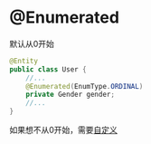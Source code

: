 # @Enumerated

默认从0开始

```java
@Entity
public class User {
    //...
    @Enumerated(EnumType.ORDINAL)
    private Gender gender;
    //...
}
```

如果想不从0开始，需要[自定义](../../计算机语言/Java/Java知识积累/Enum.md)